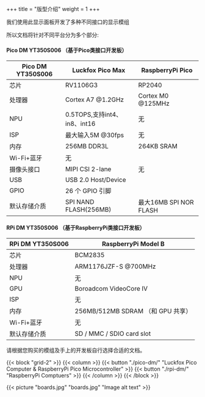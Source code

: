 +++
title = "版型介绍"
weight = 1
+++

我们使用此显示面板开发了多种不同接口的显示模组

所以文档将针对不同平台分为多个部分:

#### Pico DM YT350S006 （基于Pico类接口开发板）

| Pico DM YT350S006 | Luckfox Pico Max | RaspberryPi Pico |
| --- | --- |  --- |
| 芯片 | RV1106G3 | RP2040 |
| 处理器 | Cortex A7 @1.2GHz | Cortex M0 @125MHz |
| NPU | 0.5TOPS,支持int4、in8、int16 | 无 |
| ISP | 最大输入5M @30fps | 无 |
| 内存 | 256MB DDR3L | 264KB SRAM |
| Wi-Fi+蓝牙 | 无 |
| 摄像头接口 | MIPI CSI 2-lane | 无 |
| USB | USB 2.0 Host/Device | |
| GPIO | 26 个 GPIO 引脚 |
| 默认存储介质 | SPI NAND FLASH(256MB) | 最大16MB SPI NOR FLASH |

#### RPi DM YT350S006 （基于RaspberryPi类接口开发板）

| RPi DM YT350S006 | RaspberryPi Model B |
| --- | --- |
| 芯片 | BCM2835 |
| 处理器 | ARM1176JZF-S @700MHz |
| NPU | 无 |
| GPU | Boroadcom VideoCore IV |
| ISP | 无 |
| 内存 | 256MB/512MB SDRAM （和 GPU 共享）|
| Wi-Fi+蓝牙 | 无 |
| 默认存储介质 | SD / MMC / SDIO card slot |

请根据您购买的模组及手上的开发板自行选择合适的文档。

{{< block "grid-2" >}}
{{< column >}}
{{< button "./pico-dm/" "Luckfox Pico Computer & RaspberryPi Pico Microcontroller" >}}
{{< button "./rpi-dm/" "RaspberryPi Comptuers" >}}
{{< /column >}}
{{< /block >}}

{{< picture "boards.jpg" "boards.jpg" "Image alt text" >}}

<!-- That content is better than dummy lorem ipsum 2) That content serves a good real-world demo for this theme 3) Publish more structured docs for each theme which are better than long blocky READMEs -->
